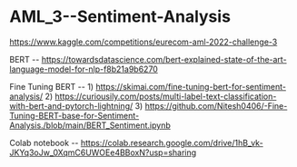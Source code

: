 # AML_3--Sentiment-Analysis

https://www.kaggle.com/competitions/eurecom-aml-2022-challenge-3

BERT -- https://towardsdatascience.com/bert-explained-state-of-the-art-language-model-for-nlp-f8b21a9b6270

Fine Tuning BERT -- 1) https://skimai.com/fine-tuning-bert-for-sentiment-analysis/
                    2) https://curiousily.com/posts/multi-label-text-classification-with-bert-and-pytorch-lightning/
                    3) https://github.com/Nitesh0406/-Fine-Tuning-BERT-base-for-Sentiment-Analysis./blob/main/BERT_Sentiment.ipynb

Colab notebook -- https://colab.research.google.com/drive/1hB_vk-JKYq3oJw_0XqmC6UWOEe4BBoxN?usp=sharing
